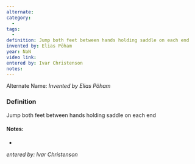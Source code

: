 ```yaml
---
alternate: 
category:
  - 
tags:
  - 
definition: Jump both feet between hands holding saddle on each end
invented by: Elias Pöham
year: NaN
video link: 
entered by: Ivar Christenson
notes: 
---
```

Alternate Name: 
*Invented by Elias Pöham*

### Definition
Jump both feet between hands holding saddle on each end


#### Notes:
- 
*entered by: Ivar Christenson*
